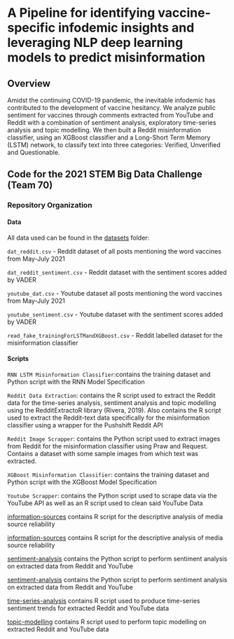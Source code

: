 #  A Pipeline for identifying vaccine-specific infodemic insights and leveraging NLP deep learning models to predict misinformation

## Overview 

Amidst the continuing COVID-19 pandemic, the inevitable infodemic has contributed to the development of vaccine hesitancy. We analyze public sentiment for vaccines through comments extracted from YouTube and Reddit with a combination of sentiment analysis, exploratory time-series analysis and topic modelling. We then built a Reddit misinformation classifier, using an XGBoost classifier and a Long-Short Term Memory (LSTM) network, to classify text into three categories: Verified, Unverified and Questionable.


## Code for the 2021 STEM Big Data Challenge (Team 70)

### Repository Organization 

#### Data

All data used can be found in the [datasets](datasets) folder:

`dat_reddit.csv` - Reddit dataset of all posts mentioning the word vaccines from May-July 2021

`dat_reddit_sentiment.csv` - Reddit dataset with the sentiment scores added by VADER 

`youtube_dat.csv` - Youtube dataset all posts mentioning the word vaccines from May-July 2021

`youtube_sentiment.csv` - Youtube dataset with the sentiment scores added by VADER 

`read_fake_trainingForLSTMandXGBoost.csv` - Reddit labelled dataset for the misinformation classifier 

#### Scripts

`RNN LSTM Misinformation Classifier`:contains the training dataset and Python script with the RNN Model Specification 

`Reddit Data Extraction`: contains the R script used to extract the Reddit data for the time-series analysis, sentiment analysis and topic modelling using the RedditExtractoR library (Rivera, 2019). Also contains the R script used to extract the Reddit-text data specifically for the misinformation classifier using a wrapper for the Pushshift Reddit API

`Reddit Image Scrapper`: contains the Python script used to extract images from Reddit for the misinformation classifier using Praw and Request. Contains a dataset with some sample images from which text was extracted. 

`XGBoost Misinformation Classifier`: contains the training dataset and Python script with the XGBoost Model Specification 

`Youtube Scrapper`:  contains the Python script used to scrape data via the YouTube API as well as an R script used to clean said YouTube Data

[information-sources](information-sources) contains R script for the descriptive analysis of media source reliability 

[information-sources](information-sources) contains R script for the descriptive analysis of media source reliability 

[sentiment-analysis](sentiment-analysis) contains the Python script to perform sentiment analysis on extracted data from Reddit and YouTube

[sentiment-analysis](sentiment-analysis) contains the Python script to perform sentiment analysis on extracted data from Reddit and YouTube

[time-series-analysis](time-series-analysis) contains R script used to produce time-series sentiment trends for extracted Reddit and YouTube data

[topic-modelling](topic-modelling) contains R script used to perform topic modelling on extracted Reddit and YouTube data
